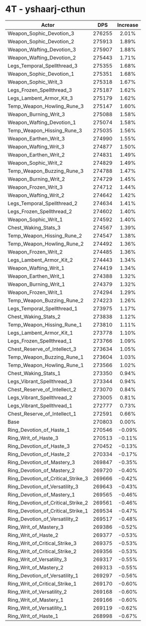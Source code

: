 # 4T - yshaarj-cthun
| Actor | DPS | Increase |
|---|:---:|:---:|
|Weapon_Sophic_Devotion_3|276255|2.01%|
|Weapon_Sophic_Devotion_2|275913|1.89%|
|Weapon_Wafting_Devotion_3|275907|1.88%|
|Weapon_Wafting_Devotion_2|275443|1.71%|
|Legs_Temporal_Spellthread_3|275355|1.68%|
|Weapon_Sophic_Devotion_1|275351|1.68%|
|Weapon_Sophic_Writ_3|275318|1.67%|
|Legs_Frozen_Spellthread_3|275187|1.62%|
|Legs_Lambent_Armor_Kit_3|275179|1.62%|
|Temp_Weapon_Howling_Rune_3|275147|1.60%|
|Weapon_Burning_Writ_3|275088|1.58%|
|Weapon_Wafting_Devotion_1|275074|1.58%|
|Temp_Weapon_Hissing_Rune_3|275035|1.56%|
|Weapon_Earthen_Writ_3|274990|1.55%|
|Weapon_Wafting_Writ_3|274877|1.50%|
|Weapon_Earthen_Writ_2|274831|1.49%|
|Weapon_Sophic_Writ_2|274829|1.49%|
|Temp_Weapon_Buzzing_Rune_3|274788|1.47%|
|Weapon_Burning_Writ_2|274729|1.45%|
|Weapon_Frozen_Writ_3|274712|1.44%|
|Weapon_Wafting_Writ_2|274642|1.42%|
|Legs_Temporal_Spellthread_2|274634|1.41%|
|Legs_Frozen_Spellthread_2|274602|1.40%|
|Weapon_Sophic_Writ_1|274592|1.40%|
|Chest_Waking_Stats_3|274567|1.39%|
|Temp_Weapon_Hissing_Rune_2|274547|1.38%|
|Temp_Weapon_Howling_Rune_2|274492|1.36%|
|Weapon_Frozen_Writ_2|274485|1.36%|
|Legs_Lambent_Armor_Kit_2|274443|1.34%|
|Weapon_Wafting_Writ_1|274419|1.34%|
|Weapon_Earthen_Writ_1|274388|1.32%|
|Weapon_Burning_Writ_1|274379|1.32%|
|Weapon_Frozen_Writ_1|274294|1.29%|
|Temp_Weapon_Buzzing_Rune_2|274223|1.26%|
|Legs_Temporal_Spellthread_1|273975|1.17%|
|Chest_Waking_Stats_2|273838|1.12%|
|Temp_Weapon_Hissing_Rune_1|273810|1.11%|
|Legs_Lambent_Armor_Kit_1|273778|1.10%|
|Legs_Frozen_Spellthread_1|273766|1.09%|
|Chest_Reserve_of_Intellect_3|273634|1.05%|
|Temp_Weapon_Buzzing_Rune_1|273604|1.03%|
|Temp_Weapon_Howling_Rune_1|273566|1.02%|
|Chest_Waking_Stats_1|273350|0.94%|
|Legs_Vibrant_Spellthread_3|273344|0.94%|
|Chest_Reserve_of_Intellect_2|273070|0.84%|
|Legs_Vibrant_Spellthread_2|273005|0.81%|
|Legs_Vibrant_Spellthread_1|272777|0.73%|
|Chest_Reserve_of_Intellect_1|272591|0.66%|
|Base|270803|0.00%|
|Ring_Devotion_of_Haste_1|270546|-0.09%|
|Ring_Writ_of_Haste_3|270513|-0.11%|
|Ring_Devotion_of_Haste_3|270452|-0.13%|
|Ring_Devotion_of_Haste_2|270334|-0.17%|
|Ring_Devotion_of_Mastery_3|269847|-0.35%|
|Ring_Devotion_of_Mastery_2|269720|-0.40%|
|Ring_Devotion_of_Critical_Strike_3|269666|-0.42%|
|Ring_Devotion_of_Versatility_3|269643|-0.43%|
|Ring_Devotion_of_Mastery_1|269565|-0.46%|
|Ring_Devotion_of_Critical_Strike_2|269561|-0.46%|
|Ring_Devotion_of_Critical_Strike_1|269534|-0.47%|
|Ring_Devotion_of_Versatility_2|269517|-0.48%|
|Ring_Writ_of_Mastery_3|269386|-0.52%|
|Ring_Writ_of_Haste_2|269377|-0.53%|
|Ring_Writ_of_Critical_Strike_3|269375|-0.53%|
|Ring_Writ_of_Critical_Strike_2|269356|-0.53%|
|Ring_Writ_of_Versatility_3|269317|-0.55%|
|Ring_Writ_of_Mastery_2|269313|-0.55%|
|Ring_Devotion_of_Versatility_1|269297|-0.56%|
|Ring_Writ_of_Critical_Strike_1|269170|-0.60%|
|Ring_Writ_of_Versatility_2|269168|-0.60%|
|Ring_Writ_of_Mastery_1|269166|-0.60%|
|Ring_Writ_of_Versatility_1|269119|-0.62%|
|Ring_Writ_of_Haste_1|268998|-0.67%|
